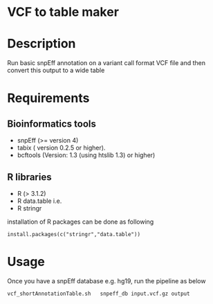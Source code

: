
# VCF to table maker

Description
================

Run basic snpEff annotation on a variant call format  VCF file and then convert this output to a wide table

Requirements
=====================


Bioinformatics tools
----------------------
* snpEff (>= version 4)
* tabix ( version 0.2.5 or higher).
* bcftools (Version: 1.3 (using htslib 1.3)  or higher) 

R libraries 
----------------------------
* R (> 3.1.2)
* R data.table i.e. 
* R stringr

installation of R packages can be done as following

```
install.packages(c("stringr","data.table"))
```

Usage
=========================

Once you have a snpEff database e.g. hg19, run the pipeline as below

```
vcf_shortAnnotationTable.sh   snpeff_db input.vcf.gz output

```


